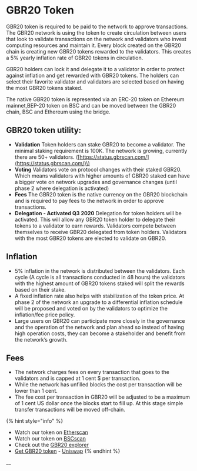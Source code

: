 # GBR20 Token

GBR20 token is required to be paid to the network to approve transactions. The GBR20 network is using the token to create circulation between users that look to validate transactions on the network and validators who invest computing resources and maintain it. Every block created on the GBR20 chain is creating new GBR20 tokens rewarded to the validators. This creates a 5% yearly inflation rate of GBR20 tokens in circulation.

GBR20 holders can lock it and delegate it to a validator in order to protect against inflation and get rewarded with GBR20 tokens. The holders can select their favorite validator and validators are selected based on having the most GBR20 tokens staked.

The native GBR20 token is represented via an ERC-20 token on Ethereum mainnet,BEP-20 token on BSC and can be moved between the GBR20 chain, BSC and Ethereum using the bridge.

## GBR20 token utility:

* **Validation** Token holders can stake GBR20 to become a validator. The minimal staking requirement is 100K. The network is growing, currently there are 50+ validators. \([https://status.gbrscan.com/](https://status.gbrscan.com/)\)
* **Voting** Validators vote on protocol changes with their staked GBR20. Which means validators with higher amounts of GBR20 staked can have a bigger vote on network upgrades and governance changes \(until phase 2 where delegation is activated\)
* **Fees** The GBR20 token is the native currency on the GBR20 blockchain and is required to pay fees to the network in order to approve transactions.
* **Delegation - Activated Q3 2020** Delegation for token holders will be activated. This will allow any GBR20 token holder to delegate their tokens to a validator to earn rewards. Validators compete between themselves to receive GBR20 delegated from token holders. Validators with the most GBR20 tokens are elected to validate on GBR20.

## **Inflation**

* 5% inflation in the network is distributed between the validators. Each cycle \(A cycle is all transactions conducted in 48 hours\) the validators with the highest amount of GBR20 tokens staked will split the rewards based on their stake.
* A fixed inflation rate also helps with stabilization of the token price. At phase 2 of the network an upgrade to a differential inflation schedule will be proposed and voted on by the validators to optimize the inflation/fee price policy. 
* Large users on GBR20 can participate more closely in the governance and the operation of the network and plan ahead so instead of having high operation costs, they can become a stakeholder and benefit from the network’s growth. 

## **Fees**

* The network charges fees on every transaction that goes to the validators and is capped at 1 cent $ per transaction.
* While the network has unfilled blocks the cost per transaction will be lower than 1 cent. 
* The fee cost per transaction in GBR20 will be adjusted to be a maximum of 1 cent US dollar once the blocks start to fill up. At this stage simple transfer transactions will be moved off-chain.

{% hint style="info" %}
* Watch our token on [Etherscan](https://etherscan.io/token/0x970b9bb2c0444f5e81e9d0efb84c8ccdcdcaf84d)
* Watch our token on [BSCscan](https://bscscan.com/token/0x5857c96dae9cf8511b08cb07f85753c472d36ea3)
* Check out the [GBR20 explorer](https://explorer.gbrscan.com/)
* [Get GBR20 token](https://uniswap.exchange/swap/0x970B9bB2C0444F5E81e9d0eFb84C8ccdcdcAf84d) - [Uniswap](https://uniswap.exchange/swap?outputCurrency=0x970B9bB2C0444F5E81e9d0eFb84C8ccdcdcAf84d)
{% endhint %}

\_\_

